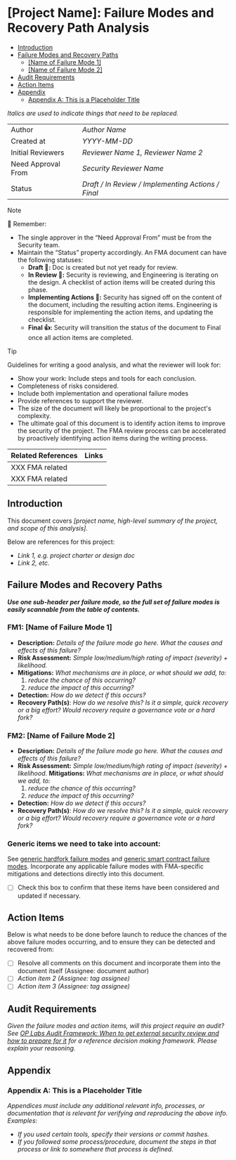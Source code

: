 # [Project Name]: Failure Modes and Recovery Path Analysis

<!-- START doctoc generated TOC please keep comment here to allow auto update -->
<!-- DON'T EDIT THIS SECTION, INSTEAD RE-RUN doctoc TO UPDATE -->

- [Introduction](#introduction)
- [Failure Modes and Recovery Paths](#failure-modes-and-recovery-paths)
  - [[Name of Failure Mode 1]](#name-of-failure-mode-1)
  - [[Name of Failure Mode 2]](#name-of-failure-mode-2)
- [Audit Requirements](#audit-requirements)
- [Action Items](#action-items)
- [Appendix](#appendix)
  - [Appendix A: This is a Placeholder Title](#appendix-a-this-is-a-placeholder-title)

<!-- END doctoc generated TOC please keep comment here to allow auto update -->


_Italics are used to indicate things that need to be replaced._

|                    |                                                    |
| ------------------ | -------------------------------------------------- |
| Author             | _Author Name_                                      |
| Created at         | _YYYY-MM-DD_                                       |
| Initial Reviewers  | _Reviewer Name 1, Reviewer Name 2_                 |
| Need Approval From | _Security Reviewer Name_                           |
| Status             | _Draft / In Review / Implementing Actions / Final_ |

> [!NOTE]
> 📢 Remember:
>
> - The single approver in the “Need Approval From” must be from the Security team.
> - Maintain the “Status” property accordingly. An FMA document can have the following statuses:
>   - **Draft 📝:** Doc is created but not yet ready for review.
>   - **In Review 🔎:** Security is reviewing, and Engineering is iterating on the design. A checklist of action items will be created during this phase.
>   - **Implementing Actions 🛫:** Security has signed off on the content of the document, including the resulting action items. Engineering is responsible for implementing the action items, and updating the checklist.
>   - **Final 👍:** Security will transition the status of the document to Final once all action items are completed.

> [!TIP]
> Guidelines for writing a good analysis, and what the reviewer will look for:
>
> - Show your work: Include steps and tools for each conclusion.
> - Completeness of risks considered.
> - Include both implementation and operational failure modes
> - Provide references to support the reviewer.
> - The size of the document will likely be proportional to the project's complexity.
> - The ultimate goal of this document is to identify action items to improve the security of the project. The FMA review process can be accelerated by proactively identifying action items during the writing process.


|  Related References       |     Links                                   |
| ------------------------- | ------------------------------------------- |
|   XXX FMA related         |                                             |
|   XXX FMA related         |                                             |


## Introduction

This document covers _[project name, high-level summary of the project, and scope of this analysis]._

Below are references for this project:

- _Link 1, e.g. project charter or design doc_
- _Link 2, etc._

## Failure Modes and Recovery Paths

**_Use one sub-header per failure mode, so the full set of failure modes is easily scannable from the table of contents._**

### FM1: [Name of Failure Mode 1]

- **Description:** _Details of the failure mode go here. What the causes and effects of this failure?_
- **Risk Assessment:** _Simple low/medium/high rating of impact (severity) + likelihood._
- **Mitigations:** _What mechanisms are in place, or what should we add, to:_
  1. _reduce the chance of this occurring?_
  2. _reduce the impact of this occurring?_
- **Detection:** _How do we detect if this occurs?_
- **Recovery Path(s)**: _How do we resolve this? Is it a simple, quick recovery or a big effort? Would recovery require a governance vote or a hard fork?_

### FM2: [Name of Failure Mode 2]

- **Description:** _Details of the failure mode go here. What the causes and effects of this failure?_
- **Risk Assessment:** _Simple low/medium/high rating of impact (severity) + likelihood._
  **Mitigations:** _What mechanisms are in place, or what should we add, to:_
  1. _reduce the chance of this occurring?_
  2. _reduce the impact of this occurring?_
- **Detection:** _How do we detect if this occurs?_
- **Recovery Path(s)**: _How do we resolve this? Is it a simple, quick recovery or a big effort? Would recovery require a governance vote or a hard fork?_

### Generic items we need to take into account:

See [generic hardfork failure modes](./fma-generic-hardfork.md) and [generic smart contract failure modes](./fma-generic-contracts.md).
Incorporate any applicable failure modes with FMA-specific mitigations and detections directly into this document.

- [ ] Check this box to confirm that these items have been considered and updated if necessary.

## Action Items

Below is what needs to be done before launch to reduce the chances of the above failure modes occurring, and to ensure they can be detected and recovered from:

- [ ] Resolve all comments on this document and incorporate them into the document itself (Assignee: document author)
- [ ] _Action item 2 (Assignee: tag assignee)_
- [ ] _Action item 3 (Assignee: tag assignee)_

## Audit Requirements

_Given the failure modes and action items, will this project require an audit? See [OP Labs Audit Framework: When to get external security review and how to prepare for it](https://gov.optimism.io/t/op-labs-audit-framework-when-to-get-external-security-review-and-how-to-prepare-for-it/6864) for a reference decision making framework. Please explain your reasoning._

## Appendix

### Appendix A: This is a Placeholder Title

_Appendices must include any additional relevant info, processes, or documentation that is relevant for verifying and reproducing the above info. Examples:_

- _If you used certain tools, specify their versions or commit hashes._
- _If you followed some process/procedure, document the steps in that process or link to somewhere that process is defined._
